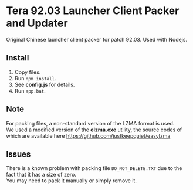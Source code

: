 # Tera 92.03 Launcher Client Packer and Updater

Original Chinese launcher client packer for patch 92.03. Used with Nodejs.

## Install

1. Copy files.
2. Run `npm install`.
3. See **config.js** for details.
4. Run `app.bat`.

## Note

For packing files, a non-standard version of the LZMA format is used.   
We used a modified version of the **elzma.exe** utility, the source codes of which are available here https://github.com/justkeepquiet/easylzma

## Issues

There is a known problem with packing file `DO_NOT_DELETE.TXT` due to the fact that it has a size of zero.   
You may need to pack it manually or simply remove it.
